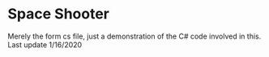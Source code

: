 # Space Shooter
Merely the form cs file, just a demonstration of the C# code involved in this. 
Last update 1/16/2020
